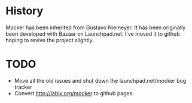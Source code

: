History
=======

Mocker has been inherited from Gustavo Niemeyer. It has been originally been
developed with Bazaar on Launchpad.net. I've moved it to github hoping to
revive the project slightly.

TODO
====

 * Move all the old issues and shut down the launchpad.net/mocker bug tracker
 * Convert http://labix.org/mocker to github pages 
